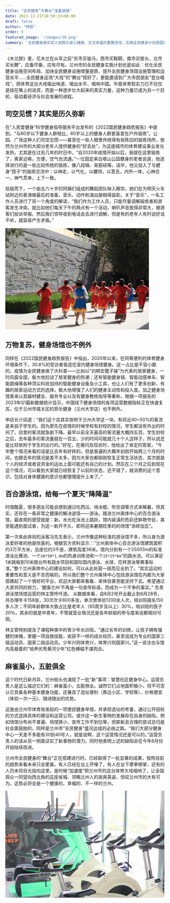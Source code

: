 ```yaml
---
title: "全民健身“大舞台”准备就绪"
date: 2023-12-21T10:50:23+08:00
draft: false
author: "林硕"
order: 6
featured_image: '/images/10.png'
summary: '全民健身是实现人民群众身心健康、生活幸福的重要途径，实施全民健身计划是国家的重要发展战略'
---
```








《木兰辞》里，花木兰在从军之前“东市买骏马，西市买鞍鞯，南市买辔头，北市买长鞭”，应备尽备，应有尽有。兰州市的全民健身实施计划也是如此：优化全民健身设施空间布局、加快全民健身设施增量提质、提升全民健身场馆设施管理和运营水平……全民健身这场“大戏”的“舞台”搭好了，更能邀请到广大市民朋友“登台唱戏”，把体育这台大戏唱出味道、唱出水平、唱响中国。毕竟体育软实力已不仅仅是挂在嘴上的谈资，而是一种逐步壮大起来的真实力量，这种力量已成为另一个巨轮，驱动着经济与社会发展的进程。

## 司空见惯？其实是历久弥新

在“人民爱健身”科学健身指导服务平台发布的《2022国民健身趋势报告》中提到，“与60岁以下健身人群相比，60岁以上的健身人群更喜爱在户外锻炼”。公园、广场这种人们司空见惯——甚至在一些人眼里传统得有些陈旧的锻炼场所，依然为兰州市的大部分老年人提供健身的“好去处”，为这座城市的体育建设事业发光发热，尤其是在过去几年的时日中。“自2020年疫情开始以后，我就在这里锻炼了，离家近嘛，方便，空气也流通。”一位固定来白塔山公园健身的老者说道，他选择进行的是一些比较传统的锻炼，像八段锦、易筋经等。话毕，他又投入了与健身“搭子”的锻炼交流中：以神走，以气化，以腰领，以意去，内外一体，心神合一，神气贯串，上下一致。

拾级而下，一个由五六十岁的阿姨们组成的舞蹈团队映入眼帘，她们在为明天火车站附近的表演做最后的准备，音乐、动作和演出服相得益彰。关于“音乐”，一名工作人员进行了另一个角度的解读，“我们作为工作人员，只能尽量调解锻炼者和游客发生冲突。就比如他们每天下午的两点有一个活动，喇叭声音放得非常大，被游客们投诉举报。然后我们领导收到电话会去进行调解，但是有的老年人有时说好话不听，就容易产生矛盾。”

 ![不放弃](/images/11.png)

## 万物复苏，健身场馆也不例外

同样在《2022国民健身趋势报告》中指出，2020年以来，在同等便利的体育健身环境条件下，30.8%的受访者首选在室内健身场馆健身。这一占比是不容小觑的。疫情为全民健身做了大科普——比如以“刘畊宏毽子操”为代表的居家健身，一时风靡全国，极大地拉动了居家健身的热潮；还有智能健身镜、智能动感单车、智能跳绳等各种顶尖科技加持的智能健身设备及小工具，也让人们有了更多创新、有趣的居家运动方式的选择，极大地增强了人们的健身主动性和投入度。加之健身场馆素来以其器材健全、服务专业以及有健身教练指导等著称，根据一项报告的2023年Q1最新数据统计显示，中国线下健身场馆的各项运营数据指标正在快速复苏。位于兰州市城关区的菲乐健身（兰州大学店）也不例外。


申店长介绍道：“我们这个店其实依附于兰州大学这一块，有将近40~50%的客流是来自于学生的。因为原先在疫情的时候学校有封校的情况，学生都没有外出的时间了，店里的客流就急剧下降。最早以前全天最高的客流量大概四五百，学生封校之后，去年最多的客流量就在一百五，少的时间可能就几十个人这样子，所以说还是比较依附于学生的出行的。”好在，在被问及现状时，他给出了肯定的答案，“今年整个情况来看的话是比去年有好转的。但是普遍的大概年初刚开始两三个月的时间，也跟去年的情况是差不太多，因为大家也都刚刚恢复正常生活状态，其次就是个人的经济或者说资金的运出上面可能还有自己的计划。然后在三个月之后到现在这个情况，可以看到大家就已经恢复了以前的状态，还不错了，就消费的这个意识，包括对身体健康的意识也都慢慢提升上来了。”

## 百合游泳馆，给每一个夏天“降降温”

时值酷夏，很多朋友可能会想到通过吃西瓜、啃冰棍、吹空调等方式来解暑。但其实，还存在一条非常之健康的解决途径——游泳。踏进兰州奥体中心的百合游泳馆，最直观的感受就是：新。水光在泳池上跳跃，馆内装潢的色彩还鲜艳夺目，甚至能遇到面试者，为这一新开不久、即将迎来暑期旺季的的场馆“添砖加瓦”。


第一次来此体验的泳客冯先生表示，兰州市像这种标准的游泳馆不多，所以身为游泳爱好者的他是欣喜的。根据官方资料显示：“兰州奥体中心百合游泳馆建筑面积约3万平方米，总座位约3千座，建筑高度36米。馆内分别有一个25*50*3m的标准游泳比赛池、一个`20*50*1.8m`的热身训练池和一个`25*25*6m`”的跳水池，可以满足1米跳板到10米跳台所有跳水项目和国际国内游泳、水球、花样游泳等赛事标准。”整个兰州奥体中心的建设如何，可以从此处窥一斑而见全豹了。“其实运动的重要性和意义是不言而喻的。所以我们整个兰州奥体中心包括游泳馆在内都为大家搭建起了一个很好的平台，欢迎大家都来看看、来体验甚至能坚持下去。希望通过大家共同的努力，‘健康兰州’不再是一句宣传标语，而成为一个不争的事实。” 负责游泳馆场馆运营的林主管呼吁道。
从数据来看，自6月2号开业截止到6月28号，共办理年卡158张，30次次卡800多张，单次票体验1200余人次，培训班报名150多人次；不同年龄群体大致占比是老年人（65周岁及以上）30%，培训班的孩子20％，其余的就是中青年，不管就营业情况还是各年龄层的参与度来说都相对可观。

林主管特别提及了课程种类中的青少年长训班。“通过长年的训练，让孩子拥有强健的体魄，掌握一项自救技能，收获不一样的成长经历，甚至说成为专业的国家三级运动员、国家二级运动员。少年兴则体育兴，体育兴则国家兴。”这一说法也与馆内高悬着的“培养优秀黄河少年”红色横幅不谋而合。

## 麻雀虽小，五脏俱全

这个时代日新月异，兰州街头也涌现了一批“新”事项：智慧社区健身中心。运营负责人是这么描述它们的：麻雀虽小，五脏俱全。诚然它们占地面积极小，但不可否认它具备各种基本健身功能，还兼具了选址便利（靠近小区、学校等）、价格便宜（体验一次一元）、随进随出的优势。

这是由兰州市体育局发起的一项便民健身举措，并承担选址的考量，通过公开招标的方式选择具体的建设和运营公司。或许这一新生事物的发展存在自身的缺陷，例如场馆分布尚不普遍、场馆狭小、宣传工作不到位等，但崭新且合理的尝试总归是社会面鼓励的，同样是兰州市“全民健身”盛况达成的必由之路。“我们大部分健身中心一天差不多能有30到40号人，就是说啊，这个运营情况还是可以的。”运营负责人的话从另一侧面证实了新事物的潜力。同时他表明上述的缺陷会在今年8月份开始陆续改进。


兰州市全民健身的“舞台”正在搭建进行时，已经取得了一批显著的成果，按照目前的趋势来看未来只会更甚。有人已经在台上开嗓了，有人在台下摩拳擦掌，还有的人仍未将目光投向这里。是时候“加速度”把兰州市的这台体育大戏唱响了，让全国观众一同望向西北角的这座省城、领略兰州人的飒爽英姿、惊叹兰州市的大有可为。这势必将会是一个健康的、幸福的、不一样的兰州。


 ![不放弃](/images/22.png)
